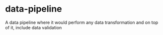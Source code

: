 # data-pipeline
A data pipeline where it would perform any data transformation and on top of it, include data validation
